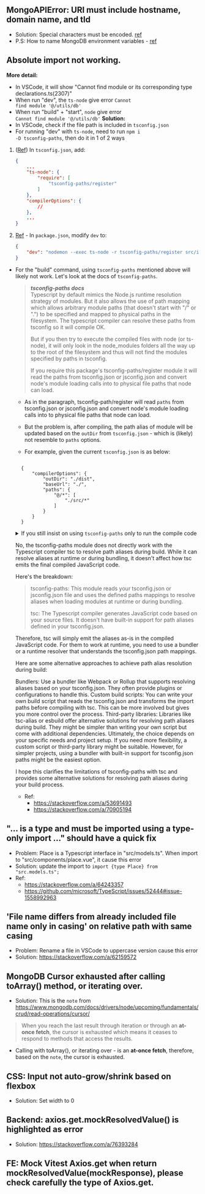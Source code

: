 ## MongoAPIError: URI must include hostname, domain name, and tld
- Solution: Special characters must be encoded. [ref](https://stackoverflow.com/a/57789524)
- P.S: How to name MongoDB environment variables - [ref](https://stackoverflow.com/a/62767284)


## Absolute import not working.
**More detail:**
- In VSCode, it will show "Cannot find module <X> or its corresponding type declarations.ts(2307)"
- When run "dev", the <code>ts-node</code> give error <code>Cannot find module \'@/utils/db\'</code>
- When run "build" + "start", <code>node</code> give error <code> Cannot find module '@/utils/db'</code>
**Solution:**
- In VSCode, check if the file path is included in `tsconfig.json`
- For running "dev" with <code>ts-node</code>, need to run <code>npm i -D tsconfig-paths</code>, then do it in 1 of 2 ways
1. ([Ref](https://stackoverflow.com/a/72622089)) In `tsconfig.json`, add:
    ```json
    {
        ...
        "ts-node": {
            "require": [
                "tsconfig-paths/register"
            ]
        },
        "compilerOptions": {
            // 
        },
        ...
    }
    ```

2. [Ref](https://github.com/santiq/bulletproof-nodejs/issues/115#issuecomment-912980978) - In `package.json`, modify `dev` to:
    ```json
    {
        "dev": "nodemon --exec ts-node -r tsconfig-paths/register src/index.ts"
    }
    ```

- For the "build" command, using `tsconfig-paths` mentioned above will likely not work. Let's look at the docs of `tsconfig-paths`.  
    > ***tsconfig-paths docs***   
    > Typescript by default mimics the Node.js runtime resolution strategy of modules. But it also allows the use of path mapping which allows arbitrary module paths (that doesn't start with "/" or ".") to be specified and mapped to physical paths in the filesystem. The typescript compiler can resolve these paths from tsconfig so it will compile OK. 
    >
    > But if you then try to execute the compiled files with node (or ts-node), it will only look in the node_modules folders all the way up to the root of the filesystem and thus will not find the modules specified by paths in tsconfig.  
    > 
    > If you require this package's tsconfig-paths/register module it will read the paths from tsconfig.json or jsconfig.json and convert node's module loading calls into to physical file paths that node can load.

    - As in the paragraph, tsconfig-path/register will read `paths` from tsconfig.json or jsconfig.json and convert node's module loading calls into to physical file paths that node can load.  
    - But the problem is, after compiling, the path alias of module will be updated based on the `outDir` from `tsconfig.json` - which is (likely) not resemble to `paths` options.  

    - For example, given the current `tsconfig.json` is as below:
    <code>
    {  
        "compilerOptions": {   
            "outDir": "./dist", 
            "baseUrl": "./", 
            "paths": {   
                "@/*": [   
                    "./src/*"   
                ]
            }  
        }  
    }  
    </code>   

    <details>
        <summary>If you still insist on using <code>tsconfig-paths</code> only to run the compile code</summary>
        <p>
        To do so, update the <code>"compilerOptions"</code> as below  
        <code>
        {  
            "compilerOptions": {     
                <p style='color:red'>"outDir": "./dist",</p>  
                <p style='color:green'>"outDir": "./src/dist",</p>   
                "baseUrl": "./",   
                "paths": {    
                    "@/*": [    
                        "./src/*"    
                    ]   
                }    
            }    
        }    
        </code>  

        
        Now, you can run with <code>ts-node -r tsconfig-paths/register src/dist/index.js</code> or <code>node -r tsconfig-paths/register src/dist/index.js</code>
        </p>
    </details>

    [Todo: Rework on this answer by Bard]: #
    No, the tsconfig-paths module does not directly work with the Typescript compiler tsc to resolve path aliases during build. While it can resolve aliases at runtime or during bundling, it doesn't affect how tsc emits the final compiled JavaScript code.

    Here's the breakdown:

    > tsconfig-paths: This module reads your tsconfig.json or jsconfig.json file and uses the defined paths mappings to resolve aliases when loading modules at runtime or during bundling.  
    >
    > tsc: The Typescript compiler generates JavaScript code based on your source files. It doesn't have built-in support for path aliases defined in your tsconfig.json.  
    
    Therefore, tsc will simply emit the aliases as-is in the compiled JavaScript code. For them to work at runtime, you need to use a bundler or a runtime resolver that understands the tsconfig.json path mappings.

    Here are some alternative approaches to achieve path alias resolution during build:

    Bundlers: Use a bundler like Webpack or Rollup that supports resolving aliases based on your tsconfig.json. They often provide plugins or configurations to handle this.
    Custom build scripts: You can write your own build script that reads the tsconfig.json and transforms the import paths before compiling with tsc. This can be more involved but gives you more control over the process.
    Third-party libraries: Libraries like tsc-alias or esbuild offer alternative solutions for resolving path aliases during build. They might be simpler than writing your own script but come with additional dependencies.
    Ultimately, the choice depends on your specific needs and project setup. If you need more flexibility, a custom script or third-party library might be suitable. However, for simpler projects, using a bundler with built-in support for tsconfig.json paths might be the easiest option.

    I hope this clarifies the limitations of tsconfig-paths with tsc and provides some alternative solutions for resolving path aliases during your build process.

    - Ref: 
        - <https://stackoverflow.com/a/53691493>
        - <https://stackoverflow.com/a/70905194>



## "... is a type and must be imported using a type-only import ..." should have a quick fix
- Problem: Place is a Typescript interface in "src/models.ts". When import to "src/components/place.vue", it cause this error
- Solution: update the import to `import {type Place} from "src.models.ts";`
- Ref:
    - <https://stackoverflow.com/a/64243357>
    - <https://github.com/microsoft/TypeScript/issues/52444#issue-1558992963>


## 'File name differs from already included file name only in casing' on relative path with same casing
- Problem: Rename a file in VSCode to uppercase version cause this error
- Solution: <https://stackoverflow.com/a/62159572>


## MongoDB Cursor exhausted after calling toArray() method, or iterating over.
- Solution: This is the `note` from <https://www.mongodb.com/docs/drivers/node/upcoming/fundamentals/crud/read-operations/cursor/>
> When you reach the last result through iteration or through an **at-once fetch**, the cursor is exhausted which means it ceases to respond to methods that access the results.
- Calling with toArray(), or iterating over - is an **at-once fetch**, therefore, based on the `note`, the cursor is exhausted.


## CSS: Input not auto-grow/shrink based on flexbox
- Solution: Set width to 0


## Backend: axios.get.mockResolvedValue() is highlighted as error
- Solution: https://stackoverflow.com/a/76393284

## FE: Mock Vitest Axios.get when return mockResolvedValue(mockResponse), please check carefully the type of Axios.get.